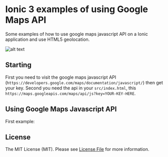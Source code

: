 # Ionic 3 examples of using Google Maps API
Some examples of how to use google maps javascript API on a Ionic application and use HTML5 geolocation.

![alt text](https://www.google.com/images/branding/product/2x/maps_96in128dp.png)

## Starting
First you need to visit the google maps javascript API (`https://developers.google.com/maps/documentation/javascript/`) then get your key.
Second you need the api in your `src/index.html`, this `https://maps.googleapis.com/maps/api/js?key=YOUR-KEY-HERE`.

## Using Google Maps Javascript API

First example: 

## License

The MIT License (MIT). Please see [License File](LICENSE) for more information.




